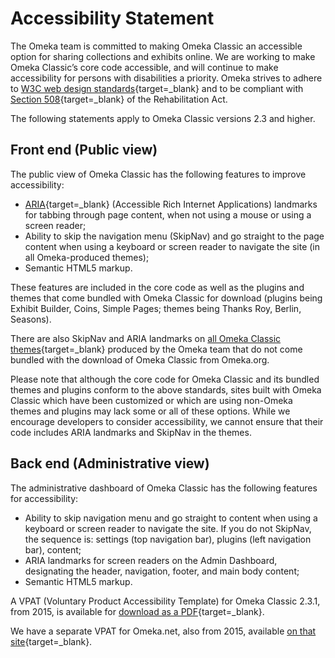 # Accessibility Statement

The Omeka team is committed to making Omeka Classic an accessible option for sharing collections and exhibits online. We are working to make Omeka Classic’s core code accessible, and will continue to make accessibility for persons with disabilities a priority. Omeka strives to adhere to [W3C web design standards](http://www.w3.org/standards/){target=_blank} and to be compliant with [Section 508](http://www.section508.gov/){target=_blank} of the Rehabilitation Act.

The following statements apply to Omeka Classic versions 2.3 and higher.

Front end (Public view)
---------------------------------------------------------------
The public view of Omeka Classic has the following features to improve accessibility:

-   [ARIA](http://www.w3.org/WAI/intro/aria){target=_blank} (Accessible Rich Internet Applications) landmarks for tabbing through page content, when not using a mouse or using a screen reader;
-   Ability to skip the navigation menu (SkipNav) and go straight to the page content when using a keyboard or screen reader to navigate the site (in all Omeka-produced themes);
-   Semantic HTML5 markup.

These features are included in the core code as well as the plugins and themes that come bundled with Omeka Classic for download (plugins being Exhibit Builder, Coins, Simple Pages; themes being Thanks Roy, Berlin, Seasons).

There are also SkipNav and ARIA landmarks on [all Omeka Classic themes](https://omeka.org/classic/themes/){target=_blank} produced by the Omeka team that do not come bundled with the download of Omeka Classic from Omeka.org.

Please note that although the core code for Omeka Classic and its bundled themes and plugins conform to the above standards, sites built with Omeka Classic which have been customized or which are using non-Omeka themes and plugins may lack some or all of these options. While we encourage developers to consider accessibility, we cannot ensure that their code includes ARIA landmarks and SkipNav in the themes.

Back end (Administrative view)
----------------------------------------------------------
The administrative dashboard of Omeka Classic has the following features for accessibility:

-   Ability to skip navigation menu and go straight to content when using a keyboard or screen reader to navigate the site. If you do not SkipNav, the sequence is: settings (top navigation bar), plugins (left navigation bar), content;
-   ARIA landmarks for screen readers on the Admin Dashboard, designating the header, navigation, footer, and main body content;
-   Semantic HTML5 markup.

A VPAT (Voluntary Product Accessibility Template) for Omeka Classic 2.3.1, from 2015, is available for [download as a PDF](../doc_files/VPAT_Omeka2015.pdf){target=_blank}.

We have a separate VPAT for Omeka.net, also from 2015, available [on that site](http://info.omeka.net/signup/accessibility/){target=_blank}.

